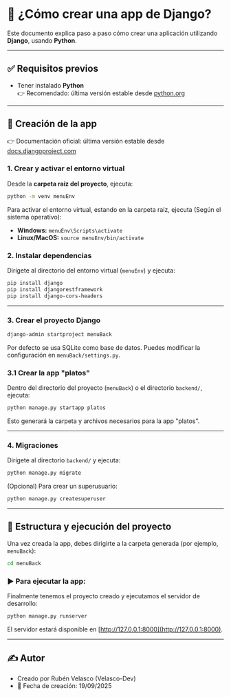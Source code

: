 # 🚀 ¿Cómo crear una app de Django?

Este documento explica paso a paso cómo crear una aplicación utilizando **Django**, usando **Python**.

---

## ✅ Requisitos previos

- Tener instalado **Python**  
  👉 Recomendado: última versión estable desde [python.org](https://www.python.org/)

---

## 🎯 Creación de la app

👉 Documentación oficial: última versión estable desde [docs.djangoproject.com](https://docs.djangoproject.com/es/4.2/)

### 1. Crear y activar el entorno virtual

Desde la **carpeta raíz del proyecto**, ejecuta:

  ```bash
  python -m venv menuEnv
  ```

Para activar el entorno virtual, estando en la carpeta raíz, ejecuta (Según el sistema operativo):

  - **Windows:** `menuEnv\Scripts\activate`
  - **Linux/MacOS:** `source menuEnv/bin/activate`

### 2. Instalar dependencias

Dirígete al directorio del entorno virtual (`menuEnv`) y ejecuta:

  ```bash
  pip install django
  pip install djangorestframework
  pip install django-cors-headers
  ```
---

### 3. Crear el proyecto Django

  ```bash
  django-admin startproject menuBack
  ```

Por defecto se usa SQLite como base de datos. Puedes modificar la configuración en `menuBack/settings.py`.

### 3.1 Crear la app "platos"

Dentro del directorio del proyecto (`menuBack`) o el directorio `backend/`, ejecuta:

  ```bash
  python manage.py startapp platos
  ```

Esto generará la carpeta y archivos necesarios para la app "platos".

---

### 4. Migraciones

Dirígete al directorio `backend/` y ejecuta:

  ```bash
  python manage.py migrate
  ```

(Opcional) Para crear un superusuario:

  ```bash
  python manage.py createsuperuser
  ```

---

## 📁 Estructura y ejecución del proyecto

Una vez creada la app, debes dirigirte a la carpeta generada (por ejemplo, `menuBack`):

  ```bash
  cd menuBack
  ```

### ▶️ Para ejecutar la app:

Finalmente tenemos el proyecto creado y ejecutamos el servidor de desarrollo:

  ```bash
  python manage.py runserver
  ```

El servidor estará disponible en [http://127.0.0.1:8000](http://127.0.0.1:8000).

---

## ✍️ Autor

- Creado por Rubén Velasco (Velasco-Dev)
- 📅 Fecha de creación: 19/09/2025